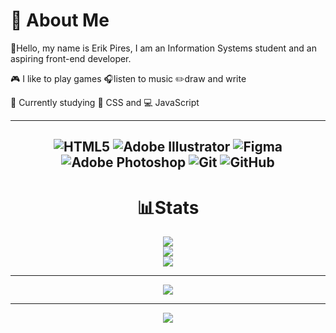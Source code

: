 # 💫 About Me
:wave:Hello, my name is Erik Pires, I am an Information Systems student and an aspiring front-end developer.

:video_game: I like to play games
:headphones:listen to music
:pencil2:draw and write

:book: Currently studying :art: CSS and :computer: JavaScript



---
<div align='center'>

![HTML5](https://img.shields.io/badge/html5-%23E34F26.svg?style=for-the-badge&logo=html5&logoColor=white) ![Adobe Illustrator](https://img.shields.io/badge/adobe%20illustrator-%23FF9A00.svg?style=for-the-badge&logo=adobe%20illustrator&logoColor=white) ![Figma](https://img.shields.io/badge/figma-%23F24E1E.svg?style=for-the-badge&logo=figma&logoColor=white) ![Adobe Photoshop](https://img.shields.io/badge/adobe%20photoshop-%2331A8FF.svg?style=for-the-badge&logo=adobe%20photoshop&logoColor=white) ![Git](https://img.shields.io/badge/git-%23F05033.svg?style=for-the-badge&logo=git&logoColor=white) ![GitHub](https://img.shields.io/badge/github-%23121011.svg?style=for-the-badge&logo=github&logoColor=white)
---
# 📊Stats

![](https://github-readme-streak-stats.herokuapp.com/?user=erik-hp&theme=vision-friendly-dark&hide_border=false)<br/>
![](https://github-readme-stats.vercel.app/api?username=erik-hp&theme=vision-friendly-dark&hide_border=false&include_all_commits=false&count_private=false)<br/>
![](https://github-readme-stats.vercel.app/api/top-langs/?username=erik-hp&theme=vision-friendly-dark&hide_border=false&include_all_commits=false&count_private=false&layout=compact)


---

![](https://github-contributor-stats.vercel.app/api?username=erik-hp&limit=5&theme=vision-friendly-dark&combine_all_yearly_contributions=true)

---
[![](https://visitcount.itsvg.in/api?id=erik-hp&icon=5&color=6)](https://visitcount.itsvg.in)
</div>

<!-- Proudly created with GPRM ( https://gprm.itsvg.in ) -->
